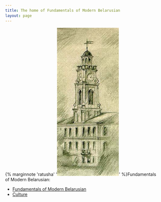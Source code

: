 ```yaml
---
title: The home of Fundamentals of Modern Belarusian
layout: page
---
```



 {% marginnote 'ratusha' '![Ratusha](ratusha.jpg)' %}Fundamentals of Modern Belarusian:
 - [Fundamentals of Modern Belarusian](fofmb/fofmb.html)
 - [Culture](culture/culture.html)
